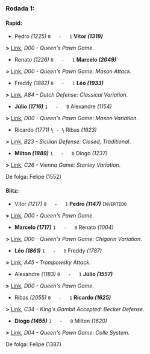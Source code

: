 ### Rodada 1:

#### Rapid:

* Pedro *(1225)* `0   -   1` **Vitor *(1319)***

**>** [Link](https://www.lichess.org/V2sxuQDq), *D00 - Queen's Pawn Game*.
* Renato *(1226)* `0   -   1` **Marcelo *(2049)***

**>** [Link](https://www.lichess.org/88IwjQLc), *D00 - Queen's Pawn Game: Mason Attack*.
* Freddy *(1882)* `0   -   1` **Léo *(1933)***

**>** [Link](https://www.lichess.org/jErAgptw), *A84 - Dutch Defense: Classical Variation*.
* **Júlio *(1716)*** `1   -   0`  Alexandre *(1154)*

**>** [Link](https://www.lichess.org/SMPemRrp), *D00 - Queen's Pawn Game: Mason Variation*.
* Ricardo *(1771)* `½ - ½` Ribas *(1623)*

**>** [Link](https://www.lichess.org/LTYw2mFX), *B23 - Sicilian Defense: Closed, Traditional*.
* **Milton *(1889)*** `1   -   0`  Diogo *(1237)*

**>** [Link](https://www.lichess.org/Q7BaIb8v), *C26 - Vienna Game: Stanley Variation*.

De folga: Felipe (1552)

#### Blitz:

* Vitor *(1217)* `0   -   1` **Pedro *(1147)*** `INVERTIDO`

**>** [Link](https://www.lichess.org/Z4XgGxLN), *D00 - Queen's Pawn Game*.
* **Marcelo *(1717)*** `1   -   0`  Renato *(1004)*

**>** [Link](https://www.lichess.org/9SCbnWsf), *D00 - Queen's Pawn Game: Chigorin Variation*.
* **Léo *(1861)*** `1   -   0`  Freddy *(1787)*

**>** [Link](https://www.lichess.org/EdwQe0e0), *A45 - Trompowsky Attack*.
* Alexandre *(1183)* `0   -   1` **Júlio *(1557)***

**>** [Link](https://www.lichess.org/r9QMmITh), *D00 - Queen's Pawn Game*.
* Ribas *(2055)* `0   -   1` **Ricardo *(1625)***

**>** [Link](https://www.lichess.org/ocUpBa5T), *C34 - King's Gambit Accepted: Becker Defense*.
* **Diogo *(1455)*** `1   -   0`  Milton *(1620)*

**>** [Link](https://www.lichess.org/9E2gILyV), *D04 - Queen's Pawn Game: Colle System*.

De folga: Felipe (1387)

